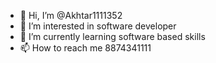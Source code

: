 - 👋 Hi, I’m @Akhtar1111352
- 👀 I’m interested in software developer
- 🌱 I’m currently learning software based skills
- 📫 How to reach me 8874341111

<!---
Akhtar1111352/Akhtar1111352 is a ✨ special ✨ repository because its `README.md` (this file) appears on your GitHub profile.
You can click the Preview link to take a look at your changes.
--->
